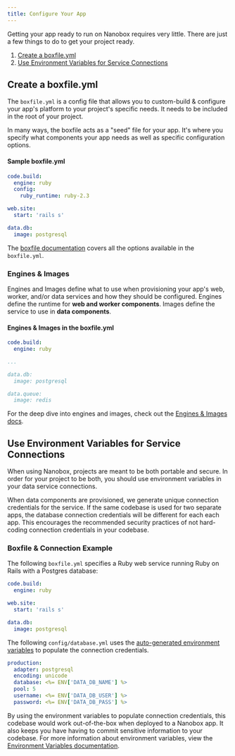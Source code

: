 ```yaml
---
title: Configure Your App
---
```


Getting your app ready to run on Nanobox requires very little. There are just a few things to do to get your project ready.

1. [Create a boxfile.yml](#create-a-boxfile-yml)
2. [Use Environment Variables for Service Connections](#use-environment-variables-for-service-connections)

## Create a boxfile.yml
The `boxfile.yml` is a config file that allows you to custom-build & configure your app's platform to your project's specific needs. It needs to be included in the root of your project.

In many ways, the boxfile acts as a "seed" file for your app. It's where you specify what components your app needs as well as specific configuration options.

#### Sample boxfile.yml
```yaml
code.build:
  engine: ruby
  config:
    ruby_runtime: ruby-2.3

web.site:
  start: 'rails s'

data.db:
  image: postgresql
```

The [boxfile documentation](/app-config/boxfile/) covers all the options available in the `boxfile.yml`.

### Engines & Images
Engines and Images define what to use when provisioning your app's web, worker, and/or data services and how they should be configured. Engines define the runtime for **web and worker components**. Images define the service to use in **data components**.

#### Engines & Images in the boxfile.yml
```yaml
code.build:
  engine: ruby

...

data.db:
  image: postgresql

data.queue:
  image: redis
```

For the deep dive into engines and images, check out the [Engines & Images docs](/engines-images/).

## Use Environment Variables for Service Connections
When using Nanobox, projects are meant to be both portable and secure. In order for your project to be both, you should use environment variables in your data service connections.

When data components are provisioned, we generate unique connection credentials for the service. If the same codebase is used for two separate apps, the database connection credentials will be different for each each app. This encourages the recommended security practices of not hard-coding connection credentials in your codebase.

### Boxfile & Connection Example
The following `boxfile.yml` specifies a Ruby web service running Ruby on Rails with a Postgres database:

```yaml
code.build:
  engine: ruby

web.site:
  start: 'rails s'

data.db:
  image: postgresql
```

The following `config/database.yml` uses the [auto-generated environment variables](/app-config/environment-variables/#auto-generated-environment-variables) to populate the connection credentials.

```yaml
production:
  adapter: postgresql
  encoding: unicode
  database: <%= ENV['DATA_DB_NAME'] %>
  pool: 5
  username: <%= ENV['DATA_DB_USER'] %>
  password: <%= ENV['DATA_DB_PASS'] %>
```

By using the environment variables to populate connection credentials, this codebase would work out-of-the-box when deployed to a Nanobox app. It also keeps you have having to commit sensitive information to your codebase. For more information about environment variables, view the [Environment Variables documentation](/app-config/environment-variables/).
